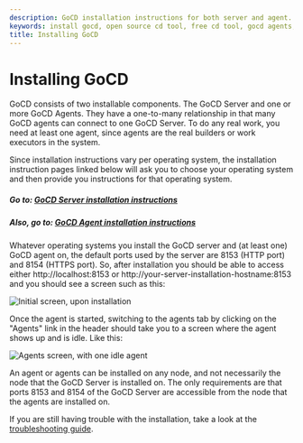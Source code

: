 ```yaml
---
description: GoCD installation instructions for both server and agent.
keywords: install gocd, open source cd tool, free cd tool, gocd agents, gocd server, jenkins
title: Installing GoCD
---
```



# Installing GoCD

GoCD consists of two installable components. The GoCD Server and one or more GoCD Agents. They have a one-to-many
relationship in that many GoCD agents can connect to one GoCD Server. To do any real work, you need at least one agent,
since agents are the real builders or work executors in the system.

Since installation instructions vary per operating system, the installation instruction pages linked below will ask you
to choose your operating system and then provide you instructions for that operating system.

##### Go to: [GoCD Server installation instructions](installation/installing_go_server.html)

##### Also, go to: [GoCD Agent installation instructions](installation/installing_go_agent.html)

Whatever operating systems you install the GoCD server and (at least one) GoCD agent on, the default ports used by the
server are 8153 (HTTP port) and 8154 (HTTPS port). So, after installation you should be able to access either
http://localhost:8153 or http://your-server-installation-hostname:8153 and you should see a screen
such as this:

![Initial screen, upon installation](/images/gocd_new_installation_startup.png)

Once the agent is started, switching to the agents tab by clicking on the "Agents" link in the header should take you to
a screen where the agent shows up and is idle. Like this:

![Agents screen, with one idle agent](/images/gocd_new_installation_agents_page.png)

An agent or agents can be installed on any node, and not necessarily the node that the GoCD Server is installed on. The
only requirements are that ports 8153 and 8154 of the GoCD Server are accessible from the node that the agents are
installed on.

If you are still having trouble with the installation, take a look at the [troubleshooting guide](troubleshoot_installer.html).
